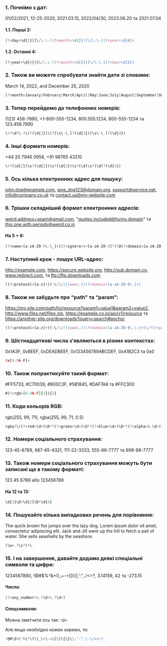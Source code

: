 ### 1. Почнімо з дат:
01/02/2021, 12-25-2020, 2021.03.15, 2022/04/30, 2023.06.20 та 2021.07.04 

#### 1.1. Перші 2:

```js
(?<day>\d{2})[\/\.\-](?<month>\d{2})[\/\.\-](?<year>\d{4})
```

#### 1.2. Останні 4:
```js
(?<year>\d{4})[\/\.\-](?<month>\d{2})[\/\.\-](?<day>\d{2})
```

### 2. Також ви можете спробувати знайти дати зі словами: 
March 14, 2022, and December 25, 2020 

```js
(?<month>January|February|March|April|May|June|July|August|September|October|November|December)\s(?<day>\d{2})(,\s)(?<year>\d{4})
```

### 3. Тепер перейдемо до телефонних номерів:
(123) 456-7890, +1-800-555-1234, 800.555.1234, 800-555-1234 та 123.456.7890 

```js
\+?\d?\-?\(?(\d{3})\)?[\s\-\.]?(\d{3})[\s\-\.]?(\d{4})
```

### 4. Інші формати номерів:
+44 20 7946 0958, +91 98765 43210

```js
\+?(\d{2})\s?(\d{2})\s?(\d{3})\s?(\d)\s?(\d)?(\d{4})
```

### 5. Ось кілька електронних адрес для пошуку:
john.doe@example.com, jane_doe123@domain.org, support@service.net, info@company.co.uk та contact.us@my-website.com 

### 6. Трішки складніший формат електронних адресів:
weird.address+spam@gmail.com, "quotes.included@funny.domain" та this.one.with.periods@weird.co.in

#### На 5 + 6:
```js
(?<name>[a-zA-Z0-9\.\_]+)(?<ignore>\+[a-zA-Z0-9]*)?@(?<domain>[a-zA-Z0-9\-]+\.[a-zA-Z0-9\.\-]+)
```

### 7. Наступний крок - пошук URL-адрес:
http://example.com, https://secure.website.org, http://sub.domain.co, www.redirect.com, та ftp://ftp.downloads.com 

```js
((?<protocol>[a-z]+)(:\/\/)|(www\.))(?<domain>[a-zA-Z0-9\.]+)
```

### 8. Також не забудьте про “path” та “param”:
https://my.site.com/path/to/resource?param1=value1&param2=value2, http://www.files.net/files.zip, https://example.co.in/api/v1/resource та https://another-site.org/downloads?query=search#anchor

```js
((?<protocol>[a-z]+)(:\/\/)|(www\.))(?<domain>[a-zA-Z0-9\.\-]+)\/?(?<path>[a-zA-Z0-9\/\.]+)(\?(([a-zA-Z0-9]*=)(?<param>[a-zA-Z0-9]*)&?)+)?#?(?<anchor>[a-zA-Z0-9]*)?
```
 
### 9. Шістнадцяткові числа з'являються в різних контекстах:
0x1A3F, 0xBEEF, 0xDEADBEEF, 0x123456789ABCDEF, 0xA1B2C3 та 0x0

```js
0x[0-9A-F]+
```

### 10. Також попрактикуйте такий формат: 
#FF5733, #C70039, #900C3F, #581845, #DAF7A6 та #FFC300

```js
#(?<rgb>[0-9A-F]{2}){3}
```

### 11. Коди кольорів RGB: 
rgb(255, 99, 71), rgba(255, 99, 71, 0.5)

```js
rgba?\((?<red>\d+)\D*?(?<green>\d+)\D*?(?<blue>\d+)\D*?(?<alpha>0.\d+)?\)
```

### 12. Номери соціального страхування:
123-45-6789, 987-65-4321, 111-22-3333, 555-66-7777 та  999-88-7777
 
### 13. Також номери соціального страхування можуть бути записані ще в такому форматі:
123 45 6789 або 123456789

#### На 12 та 13:
```js
\d{3}\D?\d{2}\D?\d{4}
```

### 14. Пошукайте кілька випадкових речень для порівняння:
The quick brown fox jumps over the lazy dog.
Lorem ipsum dolor sit amet, consectetur adipiscing elit.
Jack and Jill went up the hill to fetch a pail of water.
She sells seashells by the seashore.

```js
(\w+.?\s?)+\.
```

### 15. І на завершення, давайте додамо деякі спеціальні символи та цифри:
1234567890, !@#$%^&*()_+-=[]{}|;':",./<>?, 3.14159, 42 та -273.15

#### Числа:
```js
(?<any_number>\-?\d+\.?\d+)
```

#### Спецсимволи:
Можна зметчити ось так: `\D+`

Але якщо необхідно кожен окремо, то:

```js
!@#\$%\^&\*\(\)_\+\-=\[\]\{\}\|;':",\.\/<>\?,
```